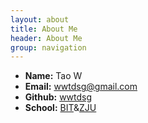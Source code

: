 ```yaml
---
layout: about
title: About Me
header: About Me
group: navigation
---
```

 * **Name:** Tao W
 * **Email:** [wwtdsg@gmail.com](mailto:wwtdsg@gmail.com)
 * **Github:** [wwtdsg](https://github.com/wwtdsg)
 * **School:** [BIT](http://optelectronic.bit.edu.cn)&[ZJU](http://opt.zju.edu.cn)
